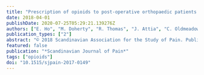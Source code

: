 ```yaml
---
title: "Prescription of opioids to post-operative orthopaedic patients at time of discharge from hospital: A prospective observational study"
date: 2018-04-01
publishDate: 2020-07-25T05:29:21.139276Z
authors: ["E. Ho", "M. Doherty", "R. Thomas", "J. Attia", "C. Oldmeadow", "M. Clapham"]
publication_types: ["2"]
abstract: "© 2018 Scandinavian Association for the Study of Pain. Published by Walter de Gruyter GmbH, Berlin/Boston. All rights reserved. Excessive opioid prescribing can lead to adverse consequences including stockpiling, misuse, dependency, diversion and mortality. Increased prescriptions to post-operative inpatients as part of their discharge planning may be a significant contributor. Primary aims included comparing the amount of opioids prescribed, consumed, left unused and their relationship with pain and functionality. A total of 132 consecutive patients who underwent elective orthopaedic surgery were prospectively audited. Daily oral morphine equivalent (DME) of opioids prescribed was compared with opioids consumed and amount left unused 7-10 days after discharge. For analysis, patients were split into three groups: total knee replacement (TKR), hand surgery (Hands), and miscellaneous (Misc). The mean dose of opioid prescribed per patient was 108.5 mg DME. TKR consumed 33-35% more opioids than Misc (p=0.0283) and Hands (p=0.0975). Age was a significant independent factor for opioid consumption in the 50th and 75th percentiles of Hands (p≤0.05). An average of 36 mg DME per patient was left unused with Hands having the highest median DME (37 mg) unused. In the total cohort, 26% of patients were discharged with more DME than their last 24 h as an inpatient and had at least 50% of their tablets left unused at follow-up. Over-prescription of opioids occurs at discharge which can increase the risk of harm. New intervention is needed to optimise prescribing practises. Changes to prescribing habits and workplace culture are required to minimise unnecessary opioid prescribing but will be challenging to implement. A multi-layered approach of electronic prescribing, opioid stewardship and targeted educational awareness programmes is recommended."
featured: false
publication: "*Scandinavian Journal of Pain*"
tags: ["opioids"]
doi: "10.1515/sjpain-2017-0149"
---
```


